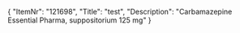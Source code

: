 {
  "ItemNr": "121698",
  "Title": "test",
  "Description": "Carbamazepine Essential Pharma, suppositorium 125 mg"
}